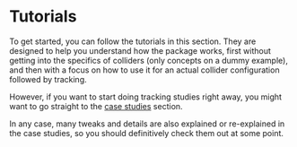# Tutorials

To get started, you can follow the tutorials in this section. They are designed to help you understand how the package works, first without getting into the specifics of colliders (only concepts on a dummy example), and then with a focus on how to use it for an actual collider configuration followed by tracking.

However, if you want to start doing tracking studies right away, you might want to go straight to the [case studies](../case_studies/index.md) section. 

In any case, many tweaks and details are also explained or re-explained in the case studies, so you should definitively check them out at some point.
